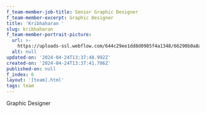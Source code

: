 ```yaml
---
f_team-member-job-title: Senior Graphic Designer
f_team-member-excerpt: Graphic Designer
title: 'Kribhaharan '
slug: kribhaharan
f_team-member-portrait-picture:
  url: >-
    https://uploads-ssl.webflow.com/644c29ee1dd8d0985f4a1348/66290b0a8a9dcf8bbdf93522_IMG_20240312_102045.png
  alt: null
updated-on: '2024-04-24T13:37:48.992Z'
created-on: '2024-04-24T13:37:41.786Z'
published-on: null
f_index: 6
layout: '[team].html'
tags: team
---
```


Graphic Designer

‍
